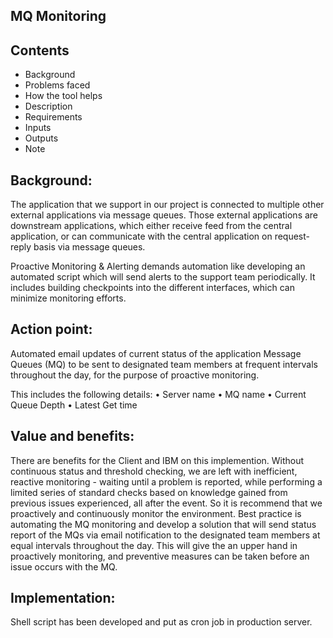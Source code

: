 MQ Monitoring
------------------

Contents
--------
   
 * Background
 * Problems faced
 * How the tool helps
 * Description
 * Requirements
 * Inputs
 * Outputs
 * Note

Background:
-----------

The application that we support in our project is connected to multiple other external applications via message queues.
Those external applications are downstream applications, which either receive feed from the central application, or can communicate with the central application on request-reply basis via message queues.

Proactive Monitoring & Alerting demands automation like developing an automated script which will send alerts to the support team periodically.
It includes building checkpoints into the different interfaces, which can minimize monitoring efforts.

Action point:
------------

Automated email updates of current status of the application Message Queues (MQ) to be sent to designated team members at frequent intervals throughout the day, for the purpose of proactive monitoring. 

This includes the following details:
• Server name
• MQ name
• Current Queue Depth
• Latest Get time

Value and benefits:
-------------

There are benefits for the Client and IBM on this implemention.
Without continuous status and threshold checking, we are left with inefficient, reactive monitoring - waiting until a problem is reported, while performing a limited series of standard checks based on knowledge gained from previous issues experienced, all after the event.
So it is recommend that we proactively and continuously monitor the environment.
Best practice is automating the MQ monitoring and develop a solution that will send status report of the MQs via email notification to the designated team members at equal intervals throughout the day.
This will give the an upper hand in proactively monitoring, and preventive measures can be taken before an issue occurs with the MQ.


Implementation:
-----

Shell script has been developed and put as cron job in production server.
